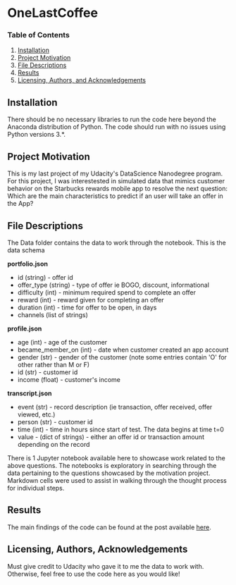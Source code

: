 # OneLastCoffee

### Table of Contents

1. [Installation](#installation)
2. [Project Motivation](#motivation)
3. [File Descriptions](#files)
4. [Results](#results)
5. [Licensing, Authors, and Acknowledgements](#licensing)

## Installation <a name="installation"></a>

There should be no necessary libraries to run the code here beyond the Anaconda distribution of Python.  The code should run with no issues using Python versions 3.*.

## Project Motivation<a name="motivation"></a>

This is my last project of my Udacity's DataScience Nanodegree program. For this project, I was interestested in simulated data that mimics customer behavior on the Starbucks rewards mobile app to resolve the next question: 
Which are the main characteristics to predict if an user will take an offer in the App?

## File Descriptions <a name="files"></a>

The Data folder contains the data to work through the notebook. This is the data schema

**portfolio.json**
* id (string) - offer id
* offer_type (string) - type of offer ie BOGO, discount, informational
* difficulty (int) - minimum required spend to complete an offer
* reward (int) - reward given for completing an offer
* duration (int) - time for offer to be open, in days
* channels (list of strings)

**profile.json**
* age (int) - age of the customer 
* became_member_on (int) - date when customer created an app account
* gender (str) - gender of the customer (note some entries contain 'O' for other rather than M or F)
* id (str) - customer id
* income (float) - customer's income

**transcript.json**
* event (str) - record description (ie transaction, offer received, offer viewed, etc.)
* person (str) - customer id
* time (int) - time in hours since start of test. The data begins at time t=0
* value - (dict of strings) - either an offer id or transaction amount depending on the record


There is 1 Jupyter notebook available here to showcase work related to the above questions. The notebooks is exploratory in searching through the data pertaining to the questions showcased by the motivation project.  Markdown cells were used to assist in walking through the thought process for individual steps.  

## Results<a name="results"></a>

The main findings of the code can be found at the post available [here](https://medium.com/@juandiegocuellar02/starbucks-app-you-are-one-of-those-people-who-buys-only-when-they-recieve-offers-6a609d7df1f9).

## Licensing, Authors, Acknowledgements<a name="licensing"></a>

Must give credit to Udacity who gave it to me the data to work with.  Otherwise, feel free to use the code here as you would like! 

